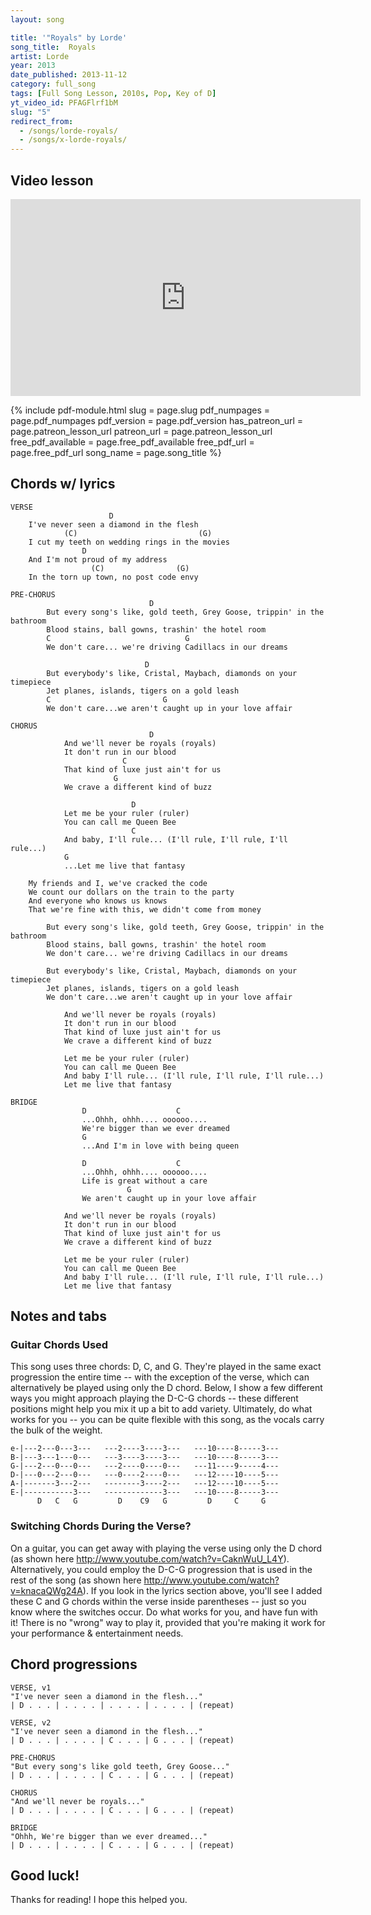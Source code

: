 ```yaml
---
layout: song

title: '"Royals" by Lorde'
song_title:  Royals
artist: Lorde
year: 2013
date_published: 2013-11-12
category: full_song
tags: [Full Song Lesson, 2010s, Pop, Key of D]
yt_video_id: PFAGFlrf1bM
slug: "5"
redirect_from:
  - /songs/lorde-royals/
  - /songs/x-lorde-royals/
---
```


## Video lesson

<iframe width="560" height="315" src="https://www.youtube.com/embed/PFAGFlrf1bM?showinfo=0" frameborder="0" allowfullscreen></iframe>

{% include pdf-module.html slug = page.slug pdf_numpages = page.pdf_numpages pdf_version = page.pdf_version has_patreon_url = page.patreon_lesson_url patreon_url = page.patreon_lesson_url free_pdf_available = page.free_pdf_available free_pdf_url = page.free_pdf_url song_name = page.song_title %}

## Chords w/ lyrics

    VERSE
                          D
        I've never seen a diamond in the flesh
                (C)                           (G)
        I cut my teeth on wedding rings in the movies
                    D
        And I'm not proud of my address
                      (C)                (G)
        In the torn up town, no post code envy

    PRE-CHORUS
                                   D
            But every song's like, gold teeth, Grey Goose, trippin' in the bathroom
            Blood stains, ball gowns, trashin' the hotel room
            C                              G
            We don't care... we're driving Cadillacs in our dreams

                                  D
            But everybody's like, Cristal, Maybach, diamonds on your timepiece
            Jet planes, islands, tigers on a gold leash
            C                         G
            We don't care...we aren't caught up in your love affair

    CHORUS
                                   D
                And we'll never be royals (royals)
                It don't run in our blood
                             C
                That kind of luxe just ain't for us
                           G
                We crave a different kind of buzz

                               D
                Let me be your ruler (ruler)
                You can call me Queen Bee
                               C
                And baby, I'll rule... (I'll rule, I'll rule, I'll rule...)
                G
                ...Let me live that fantasy

        My friends and I, we've cracked the code
        We count our dollars on the train to the party
        And everyone who knows us knows
        That we're fine with this, we didn't come from money

            But every song's like, gold teeth, Grey Goose, trippin' in the bathroom
            Blood stains, ball gowns, trashin' the hotel room
            We don't care... we're driving Cadillacs in our dreams

            But everybody's like, Cristal, Maybach, diamonds on your timepiece
            Jet planes, islands, tigers on a gold leash
            We don't care...we aren't caught up in your love affair

                And we'll never be royals (royals)
                It don't run in our blood
                That kind of luxe just ain't for us
                We crave a different kind of buzz

                Let me be your ruler (ruler)
                You can call me Queen Bee
                And baby I'll rule... (I'll rule, I'll rule, I'll rule...)
                Let me live that fantasy

    BRIDGE
                    D                    C  
                    ...Ohhh, ohhh.... oooooo....
                    We're bigger than we ever dreamed
                    G
                    ...And I'm in love with being queen

                    D                    C
                    ...Ohhh, ohhh.... oooooo....
                    Life is great without a care
                              G
                    We aren't caught up in your love affair

                And we'll never be royals (royals)
                It don't run in our blood
                That kind of luxe just ain't for us
                We crave a different kind of buzz

                Let me be your ruler (ruler)
                You can call me Queen Bee
                And baby I'll rule... (I'll rule, I'll rule, I'll rule...)
                Let me live that fantasy

## Notes and tabs

### Guitar Chords Used
This song uses three chords: D, C, and G. They're played in the same exact progression the entire time -- with the exception of the verse, which can alternatively be played using only the D chord. Below, I show a few different ways you might approach playing the D-C-G chords -- these different positions might help you mix it up a bit to add variety. Ultimately, do what works for you -- you can be quite flexible with this song, as the vocals carry the bulk of the weight.

    e-|---2---0---3---   ---2----3----3---   ---10----8-----3---
    B-|---3---1---0---   ---3----3----3---   ---10----8-----3---
    G-|---2---0---0---   ---2----0----0---   ---11----9-----4---
    D-|---0---2---0---   ---0----2----0---   ---12----10----5---
    A-|-------3---2---   --------3----2---   ---12----10----5---
    E-|-----------3---   -------------3---   ---10----8-----3---
          D   C   G         D    C9   G         D     C     G

### Switching Chords During the Verse?
On a guitar, you can get away with playing the verse using only the D chord (as shown here http://www.youtube.com/watch?v=CaknWuU_L4Y). Alternatively, you could employ the D-C-G progression that is used in the rest of the song (as shown here http://www.youtube.com/watch?v=knacaQWg24A). If you look in the lyrics section above, you'll see I added these C and G chords within the verse inside parentheses -- just so you know where the switches occur. Do what works for you, and have fun with it! There is no "wrong" way to play it, provided that you're making it work for your performance & entertainment needs.

## Chord progressions

    VERSE, v1
    "I've never seen a diamond in the flesh..."
    | D . . . | . . . . | . . . . | . . . . | (repeat)

    VERSE, v2
    "I've never seen a diamond in the flesh..."
    | D . . . | . . . . | C . . . | G . . . | (repeat)

    PRE-CHORUS
    "But every song's like gold teeth, Grey Goose..."
    | D . . . | . . . . | C . . . | G . . . | (repeat)

    CHORUS
    "And we'll never be royals..."
    | D . . . | . . . . | C . . . | G . . . | (repeat)

    BRIDGE
    "Ohhh, We're bigger than we ever dreamed..."
    | D . . . | . . . . | C . . . | G . . . | (repeat)

## Good luck!

Thanks for reading! I hope this helped you.
